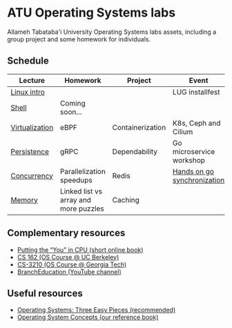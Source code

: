 # ATU Operating Systems labs
Allameh Tabataba'i University Operating Systems labs assets,
including a group project and some homework for individuals.
## Schedule
| Lecture                                                                                                                | Homework                              | Project          | Event                                                                                                                               |
|------------------------------------------------------------------------------------------------------------------------|---------------------------------------|------------------|-------------------------------------------------------------------------------------------------------------------------------------|
| [Linux intro](https://docs.google.com/presentation/d/1p2YNxPLr5HKHftWlEb7NCardxIPCnGUJ03lCYDn_x38/edit?usp=sharing)    |                                       |                  | LUG installfest                                                                                                                     |
| [Shell](https://docs.google.com/presentation/d/1sLYzrWXQK5yw9mOeftwToUOUQwliaCj8ws4X3gLw2PE/edit?usp=sharing)          | Coming soon...                        |                  |                                                                                                                                     |
| [Virtualization](https://docs.google.com/presentation/d/1pAMONisRE_YESsJRCZlIbGr7Xp-w8HCKJa4iFnz5nr8/edit?usp=sharing) | eBPF                                  | Containerization | K8s, Ceph and Cilium                                                                                                                |
| [Persistence](https://docs.google.com/presentation/d/1Y6sNMqxjA5cpckLZperFmI1qT5hrl1li2jaDLkK7sKk/edit?usp=sharing)    | gRPC                                  | Dependability    | Go microservice workshop                                                                                                            |
| [Concurrency](https://docs.google.com/presentation/d/1jqudsHzsGNaAJcYoOgZ7EedRjvBsnh5pnD0O-lV31SA/edit?usp=sharing)    | Parallelization speedups              | Redis            | [Hands on go synchronization](https://docs.google.com/presentation/d/1aAIO2y4IEO2Op_YVIVJIe0_brEeXjrRksD3f-deCSaM/edit?usp=sharing) |
| [Memory](https://docs.google.com/presentation/d/1lDSDytZfaRiYhMMuwOVxQIxQO6l0qTwG4VmS4oTOi8E/edit?usp=sharing)         | Linked list vs array and more puzzles | Caching          |                                                                                                                                     |
## Complementary resources
- [Putting the “You” in CPU (short online book)](https://cpu.land)
- [CS 162 (OS Course @ UC Berkeley)](https://cs162.org)
- [CS-3210 (OS Course @ Georgia Tech)](https://tc.gts3.org/cs3210)
- [BranchEducation (YouTube channel)](https://www.youtube.com/@BranchEducation/videos)
## Useful resources
- [Operating Systems: Three Easy Pieces (recommended)](http://ostep.org)
- [Operating System Concepts (our reference book)](https://www.os-book.com/OS10/)
